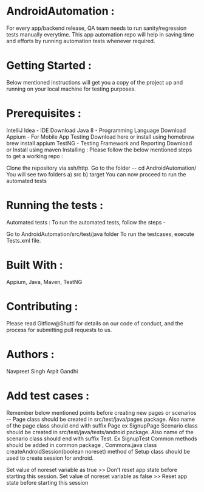 # AndroidAutomation :
For every app/backend release, QA team needs to run sanity/regression tests manually everytime. This app automation repo will help in saving time and efforts by running automation tests whenever required.

# Getting Started :
Below mentioned instructions will get you a copy of the project up and running on your local machine for testing purposes.

# Prerequisites :

IntelliJ Idea - IDE Download
Java 8 - Programming Language Download
Appium - For Mobile App Testing Download here or install using homebrew brew install appium
TestNG - Testing Framework and Reporting Download or Install using maven
Installing : Please follow the below mentioned steps to get a working repo :

Clone the repository via ssh/http.
Go to the folder -- cd AndroidAutomation/
You will see two folders a) src b) target
You can now proceed to run the automated tests


# Running the tests :

Automated tests :
To run the automated tests, follow the steps -

Go to AndroidAutomation/src/test/java folder
To run the testcases, execute Tests.xml file.

# Built With :
Appium, Java, Maven, TestNG

# Contributing :
Please read Gitflow@Shuttl for details on our code of conduct, and the process for submitting pull requests to us.

# Authors :
Navpreet Singh
Arpit Gandhi

# Add test cases :
Remember below mentioned points before creating new pages or scenarios --
Page class should be created in src/test/java/pages package. Also name of the page class should end with suffix Page ex SignupPage
Scenario class should be created in src/test/java/tests/android package. Also name of the scenario class should end with suffix Test. Ex SignupTest
Common methods should be added in common package , Commons.java class
createAndroidSession(boolean noreset) method of Setup class should be used to create session for android.

Set value of noreset variable as true >> Don't reset app state before starting this session.
Set value of noreset variable as false >> Reset app state before starting this session